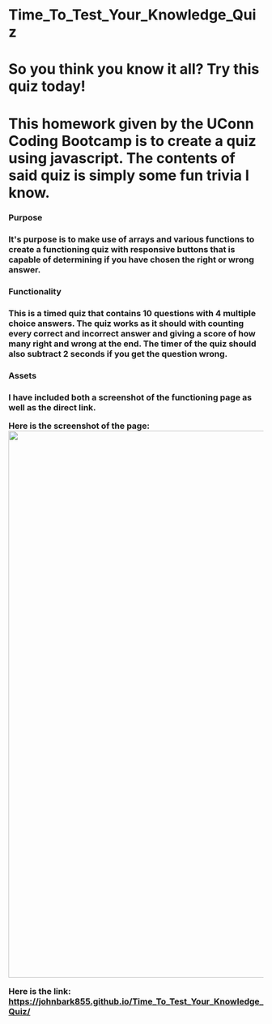# Time_To_Test_Your_Knowledge_Quiz
<h1>So you think you know it all? Try this quiz today!<h1>
This homework given by the UConn Coding Bootcamp is to create a quiz using javascript. The contents of said quiz is simply some fun trivia I know.
  <h3>Purpose<h3>
It's purpose is to make use of arrays and various functions to create a functioning quiz with responsive buttons that is capable of 
    determining if you have chosen the right or wrong answer.
    <h3>Functionality<h3>
This is a timed quiz that contains 10 questions with 4 multiple choice answers.
The quiz works as it should with counting every correct and incorrect answer and giving a score of how many right and wrong at the end.
The timer of the quiz should also subtract 2 seconds if you get the question wrong.
      <h3>Assets<h3>
 I have included both a screenshot of the functioning page as well as the direct link.
        
Here is the screenshot of the page:
<img src="https://dm2305files.storage.live.com/y4m2Cv24phWujT6f6tWwIzLndidBb90j91XWj7lkcXcHLTLfR-R9gO1erJESgLcw12m51iWcxnQsd7qP4NMFD-yF0CNNYabZ9rYP26QDxss6Imk58FIJAYmpbDZux64Pp11Se9mF8K8e3QACz0HAA_1Ke-QBFaTJoYFAexeWE2GjwXEM0v8WqH1Z5gO0GNGtHvN?width=1920&height=1079&cropmode=none" width="1920" height="1079" />

Here is the link:
https://johnbark855.github.io/Time_To_Test_Your_Knowledge_Quiz/

